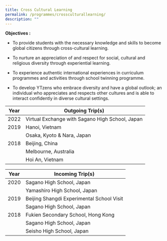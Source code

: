 ```yaml
---
title: Cross Cultural Learning
permalink: /programmes/crossculturallearning/
description: ""
---
```

**Objectives :**

* To provide students with the necessary knowledge and skills to become global citizens through cross-cultural learning.

*   To nurture an appreciation of and respect for social, cultural and religious diversity through experiential learning.

*   To experience authentic international experiences in curriculum programmes and activities through school twinning programme.

*   To develop YTzens who embrace diversity and have a global outlook; an individual who appreciates and respects other cultures and is able to interact confidently in diverse cultural settings.



| Year | Outgoing Trip(s) |
| -------- | -------- | 
| 2022    | Virtual Exchange with  Sagano High School, Japan|
| 2019 | Hanoi, Vietnam
| | Osaka, Kyoto & Nara, Japan
| 2018 | Beijing, China
| | Melbourne, Australia
| | Hoi An, Vietnam

|Year| Incoming Trip(s)|
| -------- | -------- | 
|2020| Sagano High School, Japan
| | Yamashiro High School, Japan
| 2019 | Beijing Shangdi Experimental School Visit
| | Sagano High School, Japan
|2018| Fukien Secondary School, Hong Kong
| | Sagano High School, Japan
| | Seisho High School, Japan